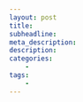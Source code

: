 ```yaml
---
layout: post
title:
subheadline:
meta_description:
description:
categories:
    -
tags:
    -
---
```






 [1]: #
 [2]: #
 [3]: #
 [4]: #
 [5]: #
 [6]: #
 [7]: #
 [8]: #
 [9]: #
 [10]: #
